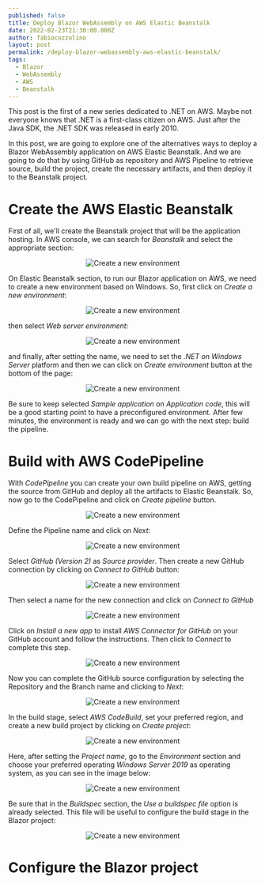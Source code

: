 ```yaml
---
published: false
title: Deploy Blazor WebAssembly on AWS Elastic Beanstalk
date: 2022-02-23T21:30:00.000Z
author: fabiocozzolino
layout: post
permalink: /deploy-blazor-webassembly-aws-elastic-beanstalk/
tags:
  - Blazor
  - WebAssembly
  - AWS
  - Beanstalk
---
```

This post is the first of a new series dedicated to .NET on AWS. Maybe not everyone knows that .NET is a first-class citizen on AWS. Just after the Java SDK, the .NET SDK was released in early 2010.

In this post, we are going to explore one of the alternatives ways to deploy a Blazor WebAssembly application on AWS Elastic Beanstalk. And we are going to do that by using GitHub as repository and AWS Pipeline to retrieve source, build the project, create the necessary artifacts, and then deploy it to the Beanstalk project. 

# Create the AWS Elastic Beanstalk 
First of all, we'll create the Beanstalk project that will be the application hosting. In AWS console, we can search for _Beanstalk_ and select the appropriate section:

<p align="center">
  <img src="/assets/img/blazoraws1.png" alt="Create a new environment">
</p>

On Elastic Beanstalk section, to run our Blazor application on AWS, we need to create a new environment based on Windows. So, first click on _Create a new environment_:

<p align="center">
  <img src="/assets/img/blazoraws2.png" alt="Create a new environment">
</p>

then select _Web server environment_:

<p align="center">
  <img src="/assets/img/blazoraws3.png" alt="Create a new environment">
</p>

and finally, after setting the name, we need to set the _.NET on Windows Server_ platform and then we can click on _Create environment_ button at the bottom of the page:

<p align="center">
  <img src="/assets/img/blazoraws5.png" alt="Create a new environment">
</p>

Be sure to keep selected _Sample application_ on _Application code_, this will be a good starting point to have a preconfigured environment. After few minutes, the environment is ready and we can go with the next step: build the pipeline.

# Build with AWS CodePipeline
With _CodePipeline_ you can create your own build pipeline on AWS, getting the source from GitHub and deploy all the artifacts to Elastic Beanstalk. So, now go to the CodePipeline and click on _Create pipeline_ button.

<p align="center">
  <img src="/assets/img/blazoraws_pipeline_1.png" alt="Create a new environment">
</p>

Define the Pipeline name and click on _Next_:

<p align="center">
  <img src="/assets/img/blazoraws_pipeline_2.png" alt="Create a new environment">
</p>

Select _GitHub (Version 2)_ as _Source provider_. Then create a new GitHub connection by clicking on _Connect to GitHub_ button:

<p align="center">
  <img src="/assets/img/blazoraws_pipeline_3.png" alt="Create a new environment">
</p>

Then select a name for the new connection and click on _Connect to GitHub_

<p align="center">
  <img src="/assets/img/blazoraws_pipeline_4.png" alt="Create a new environment">
</p>

Click on _Install a new app_ to install _AWS Connector for GitHub_ on your GitHub account and follow the instructions. Then click to _Connect_ to complete this step.

<p align="center">
  <img src="/assets/img/blazoraws_pipeline_5.png" alt="Create a new environment">
</p>

Now you can complete the GitHub source configuration by selecting the Repository and the Branch name and clicking to _Next_:

<p align="center">
  <img src="/assets/img/blazoraws_pipeline_6.png" alt="Create a new environment">
</p>

In the build stage, select _AWS CodeBuild_, set your preferred region, and create a new build project by clicking on _Create project_:

<p align="center">
  <img src="/assets/img/blazoraws_pipeline_7.png" alt="Create a new environment">
</p>

Here, after setting the _Project name_, go to the _Environment_ section and choose your preferred operating _Windows Server 2019_ as operating system, as you can see in the image below:

<p align="center">
  <img src="/assets/img/blazoraws_pipeline_8.png" alt="Create a new environment">
</p>

Be sure that in the _Buildspec_ section, the _Use a buildspec file_ option is already selected. This file will be useful to configure the build stage in the Blazor project:

<p align="center">
  <img src="/assets/img/blazoraws_pipeline_9.png" alt="Create a new environment">
</p>


# Configure the Blazor project

